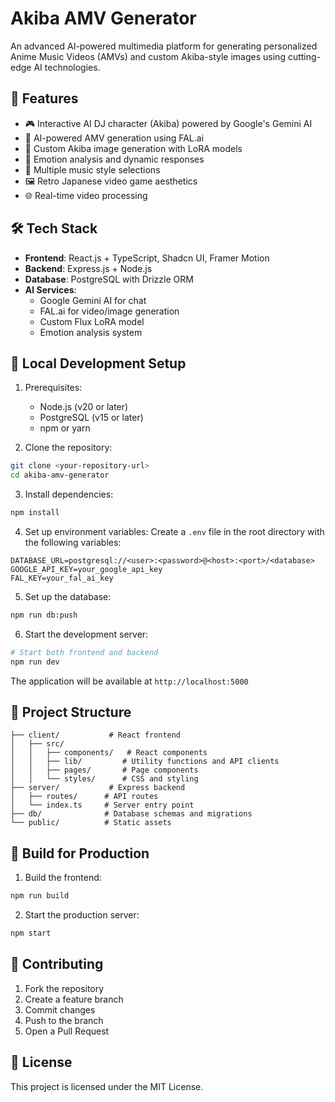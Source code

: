 # Akiba AMV Generator

An advanced AI-powered multimedia platform for generating personalized Anime Music Videos (AMVs) and custom Akiba-style images using cutting-edge AI technologies.

## 🌟 Features

- 🎮 Interactive AI DJ character (Akiba) powered by Google's Gemini AI
- 🎵 AI-powered AMV generation using FAL.ai
- 🎨 Custom Akiba image generation with LoRA models
- 💬 Emotion analysis and dynamic responses
- 🎼 Multiple music style selections
- 🖼️ Retro Japanese video game aesthetics
- 🌐 Real-time video processing

## 🛠️ Tech Stack

- **Frontend**: React.js + TypeScript, Shadcn UI, Framer Motion
- **Backend**: Express.js + Node.js
- **Database**: PostgreSQL with Drizzle ORM
- **AI Services**: 
  - Google Gemini AI for chat
  - FAL.ai for video/image generation
  - Custom Flux LoRA model
  - Emotion analysis system

## 🚀 Local Development Setup

1. Prerequisites:
   - Node.js (v20 or later)
   - PostgreSQL (v15 or later)
   - npm or yarn

2. Clone the repository:
```bash
git clone <your-repository-url>
cd akiba-amv-generator
```

3. Install dependencies:
```bash
npm install
```

4. Set up environment variables:
Create a `.env` file in the root directory with the following variables:
```env
DATABASE_URL=postgresql://<user>:<password>@<host>:<port>/<database>
GOOGLE_API_KEY=your_google_api_key
FAL_KEY=your_fal_ai_key
```

5. Set up the database:
```bash
npm run db:push
```

6. Start the development server:
```bash
# Start both frontend and backend
npm run dev
```

The application will be available at `http://localhost:5000`

## 📁 Project Structure

```
├── client/           # React frontend
│   ├── src/
│   │   ├── components/   # React components
│   │   ├── lib/         # Utility functions and API clients
│   │   ├── pages/       # Page components
│   │   └── styles/      # CSS and styling
├── server/           # Express backend
│   ├── routes/      # API routes
│   └── index.ts     # Server entry point
├── db/              # Database schemas and migrations
└── public/          # Static assets
```

## 🔨 Build for Production

1. Build the frontend:
```bash
npm run build
```

2. Start the production server:
```bash
npm start
```

## 🤝 Contributing

1. Fork the repository
2. Create a feature branch
3. Commit changes
4. Push to the branch
5. Open a Pull Request

## 📄 License

This project is licensed under the MIT License.